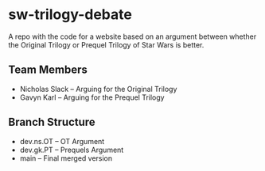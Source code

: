 # sw-trilogy-debate
A repo with the code for a website based on an argument between whether the Original Trilogy or Prequel Trilogy of Star Wars is better.

## Team Members
- Nicholas Slack – Arguing for the Original Trilogy 
- Gavyn Karl – Arguing for the Prequel Trilogy

## Branch Structure
- dev.ns.OT – OT Argument
- dev.gk.PT – Prequels Argument
- main – Final merged version


